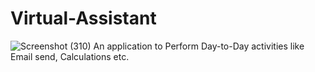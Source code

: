 # Virtual-Assistant
![Screenshot (310)](https://user-images.githubusercontent.com/78354372/129533942-8046215c-3942-4ab9-8450-8e468cf13eaa.png)
An application to Perform Day-to-Day activities like Email send, Calculations etc.
